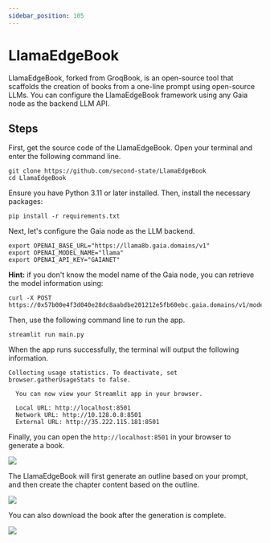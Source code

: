 ```yaml
---
sidebar_position: 105
---
```


# LlamaEdgeBook

LlamaEdgeBook, forked from GroqBook, is an open-source tool that scaffolds the creation of books from a one-line prompt using open-source LLMs. You can configure the LlamaEdgeBook framework using any Gaia node as the backend LLM API.

## Steps

First, get the source code of the LlamaEdgeBook. Open your terminal and enter the following command line.

```
git clone https://github.com/second-state/LlamaEdgeBook
cd LlamaEdgeBook
```

Ensure you have Python 3.11 or later installed. Then, install the necessary packages:

```
pip install -r requirements.txt
```

Next, let's configure the Gaia node as the LLM backend.

```
export OPENAI_BASE_URL="https://llama8b.gaia.domains/v1"
export OPENAI_MODEL_NAME="llama" 
export OPENAI_API_KEY="GAIANET" 
```

**Hint:** if you don't know the model name of the Gaia node, you can retrieve the model information using:

```
curl -X POST https://0x57b00e4f3d040e28dc8aabdbe201212e5fb60ebc.gaia.domains/v1/models
```

Then, use the following command line to run the app.

```
streamlit run main.py
```

When the app runs successfully, the terminal will output the following information.

```
Collecting usage statistics. To deactivate, set browser.gatherUsageStats to false.

  You can now view your Streamlit app in your browser.

  Local URL: http://localhost:8501
  Network URL: http://10.128.0.8:8501
  External URL: http://35.222.115.181:8501
```

Finally, you can open the `http://localhost:8501` in your browser to generate a book.

![](book-01.png)

The LlamaEdgeBook will first generate an outline based on your prompt, and then create the chapter content based on the outline.

![](book-02.png)

You can also download the book after the generation is complete.

![](book-03.png)